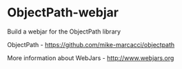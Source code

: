 ObjectPath-webjar
=================
Build a webjar for the ObjectPath library

ObjectPath - https://github.com/mike-marcacci/objectpath

More information about WebJars - http://www.webjars.org

